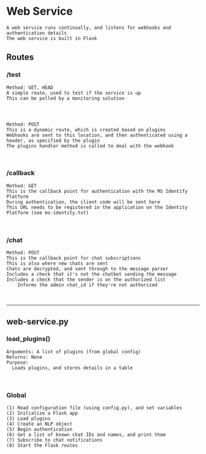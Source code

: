 # Web Service
    A web service runs continually, and listens for webhooks and authentication details  
    The web service is built in Flask  

## Routes
### /test
    Method: GET, HEAD  
    A simple route, used to test if the service is up  
    This can be polled by a monitoring solution  
   

&nbsp;<br>
### <handler>
    Method: POST  
    This is a dynamic route, which is created based on plugins   
    Webhooks are sent to this location, and then authenticated using a header, as specified by the plugin   
    The plugins handler method is called to deal with the webhook


&nbsp;<br>
### /callback
    Method: GET  
    This is the callback point for authentication with the MS Identify Platform  
    During authentication, the client code will be sent here  
    This URL needs to be registered in the application on the Identity Platform (see ms-identity.txt)  
  
  
&nbsp;<br>
### /chat
    Method: POST
    This is the callback point for chat subscriptions
    This is also where new chats are sent
    Chats are decrypted, and sent through to the message parser
    Includes a check that it's not the chatbot sending the message
    Includes a check that the sender is on the authorized list
        Informs the admin chat_id if they're not authorized


&nbsp;<br>
- - - -
## web-service.py
### load_plugins()
    Arguments: A list of plugins (from global config)
    Returns: None
    Purpose:
      Loads plugins, and stores details in a table


&nbsp;<br>
### Global
    (1) Read configuration file (using config.py), and set variables  
    (2) Initialize a Flask app  
    (3) Load plugins
    (4) Create an NLP object
    (5) Begin authentication  
    (6) Get a list of known chat IDs and names, and print them
    (7) Subscribe to chat notifications
    (8) Start the Flask routes  
